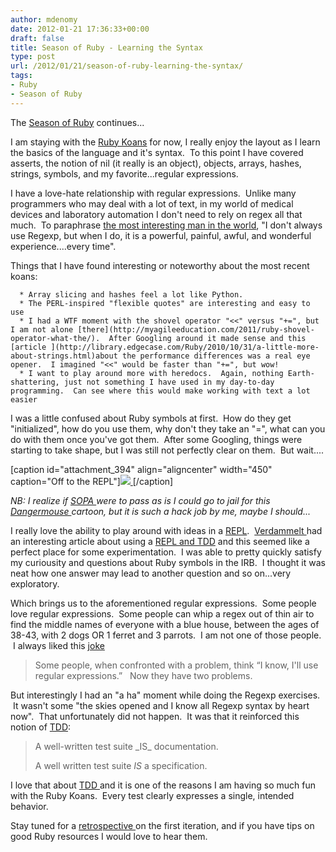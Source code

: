 ```yaml
---
author: mdenomy
date: 2012-01-21 17:36:33+00:00
draft: false
title: Season of Ruby - Learning the Syntax
type: post
url: /2012/01/21/season-of-ruby-learning-the-syntax/
tags:
- Ruby
- Season of Ruby
---
```


The [Season of Ruby](http://mdenomy.wordpress.com/category/season-of-ruby/) continues...

I am staying with the [Ruby Koans](http://rubykoans.com/) for now, I really enjoy the layout as I learn the basics of the language and it's syntax.  To this point I have covered asserts, the notion of nil (it really is an object), objects, arrays, hashes, strings, symbols, and my favorite...regular expressions.

I have a love-hate relationship with regular expressions.  Unlike many programmers who may deal with a lot of text, in my world of medical devices and laboratory automation I don't need to rely on regex all that much.  To paraphrase [the most interesting man in the world](http://memegenerator.net/The-Most-Interesting-Man-In-The-World), "I don't always use Regexp, but when I do, it is a powerful, painful, awful, and wonderful experience....every time".

Things that I have found interesting or noteworthy about the most recent koans:



	  * Array slicing and hashes feel a lot like Python.
	  * The PERL-inspired "flexible quotes" are interesting and easy to use
	  * I had a WTF moment with the shovel operator "<<" versus "+=", but I am not alone [there](http://myagileeducation.com/2011/ruby-shovel-operator-what-the/).  After Googling around it made sense and this [article ](http://library.edgecase.com/Ruby/2010/10/31/a-little-more-about-strings.html)about the performance differences was a real eye opener.  I imagined "<<" would be faster than "+=", but wow!
	  * I want to play around more with heredocs.  Again, nothing Earth-shattering, just not something I have used in my day-to-day programming.  Can see where this would make working with text a lot easier

I was a little confused about Ruby symbols at first.  How do they get "initialized", how do you use them, why don't they take an "=", what can you do with them once you've got them.  After some Googling, things were starting to take shape, but I was still not perfectly clear on them.  But wait....

[caption id="attachment_394" align="aligncenter" width="450" caption="Off to the REPL"][![](http://mdenomy.files.wordpress.com/2012/01/dangermouseirb.jpg?w=450)
](http://mdenomy.files.wordpress.com/2012/01/dangermouseirb.jpg)[/caption]

_NB: I realize if [SOPA ](http://en.wikipedia.org/wiki/Stop_Online_Piracy_Act)were to pass as is I could go to jail for this [Dangermouse ](http://en.wikipedia.org/wiki/Danger_Mouse_(TV_series))cartoon, but it is such a hack job by me, maybe I should..._

I really love the ability to play around with ideas in a [REPL](http://en.wikipedia.org/wiki/Read%E2%80%93eval%E2%80%93print_loop).  [Verdammelt ](http://verdammelt.posterous.com)had an interesting article about using a [REPL and TDD](http://verdammelt.posterous.com/tdd-and-repl-analogies) and this seemed like a perfect place for some experimentation.  I was able to pretty quickly satisfy my curiousity and questions about Ruby symbols in the IRB.  I thought it was neat how one answer may lead to another question and so on...very exploratory.

Which brings us to the aforementioned regular expressions.  Some people love regular expressions.  Some people can whip a regex out of thin air to find the middle names of everyone with a blue house, between the ages of 38-43, with 2 dogs OR 1 ferret and 3 parrots.  I am not one of those people.  I always liked this [joke](http://regex.info/blog/2006-09-15/247)


<blockquote>Some people, when confronted with a problem, think
“I know, I'll use regular expressions.”   Now they have two problems.</blockquote>


But interestingly I had an "a ha" moment while doing the Regexp exercises.  It wasn't some "the skies opened and I know all Regexp syntax by heart now".  That unfortunately did not happen.  It was that it reinforced this notion of [TDD](http://mdenomy.wordpress.com/2011/01/15/introduction-to-test-driven-development-at-nashua-scrum-club/):


<blockquote>A well-written test suite _IS_ documentation.

A well written test suite _IS_ a specification.</blockquote>


I love that about [TDD ](http://mdenomy.wordpress.com/2011/01/15/introduction-to-test-driven-development-at-nashua-scrum-club/)and it is one of the reasons I am having so much fun with the Ruby Koans.  Every test clearly expresses a single, intended behavior.

Stay tuned for a [retrospective ](http://mdenomy.wordpress.com/category/retrospectives/)on the first iteration, and if you have tips on good Ruby resources I would love to hear them.
